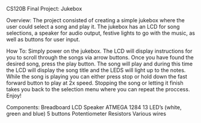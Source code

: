 CS120B Final Project: Jukebox 

Overview:
The project consisted of creating a simple jukebox where the user could select a song and play it. The jukebox has an LCD for song selections, a speaker for audio output, festive lights to go with the music, as well as buttons for user input.

How To:
Simply power on the jukebox. The LCD will display instructions for you to scroll through the songs via arrow buttons. Once you have found the desired song, press the play button. The song will play and during this time the LCD will display the song title and the LEDS will light up to the notes. While the song is playing you can either press stop or hold down the fast forward button to play at 2x speed. Stopping the song or letting it finish takes you back to the selection menu where you can repeat the proccess. Enjoy!

Components:
Breadboard
LCD
Speaker
ATMEGA 1284
13 LED’s (white, green and blue)
5 buttons
Potentiometer
Resistors
Various wires
